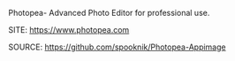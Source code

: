 
 Photopea- Advanced Photo Editor for professional use.
 
 SITE: https://www.photopea.com

 SOURCE: https://github.com/spooknik/Photopea-Appimage
